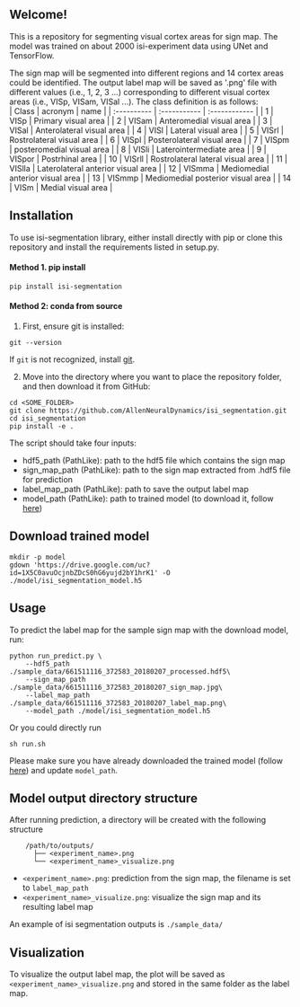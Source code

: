 ## Welcome!
This is a repository for segmenting visual cortex areas for sign map. 
The model was trained on about 2000 isi-experiment data using UNet and TensorFlow.

The sign map will be segmented into different regions and 14 cortex areas could be identified.
The output label map will be saved as '.png' file with different values (i.e., 1, 2, 3 ...) 
corresponding to different visual cortex areas (i.e., VISp, VISam, VISal ...). 
The class definition is as follows:  
| Class | acronym | name | 
| :---------- | :----------- | :------------ |
| 1 | VISp | Primary visual area |
| 2 | VISam | Anteromedial visual area |
| 3 | VISal | Anterolateral visual area |
| 4 | VISl | Lateral visual area |
| 5 | VISrl | Rostrolateral visual area |
| 6 | VISpl | Posterolateral visual area |
| 7 | VISpm | posteromedial visual area |
| 8 | VISli | Laterointermediate area |
| 9 | VISpor | Postrhinal area |
| 10 | VISrll | Rostrolateral lateral visual area |
| 11 | VISlla | Laterolateral anterior visual area |
| 12 | VISmma | Mediomedial anterior visual area |
| 13 | VISmmp | Mediomedial posterior visual area |
| 14 | VISm | Medial visual area |


## Installation
To use isi-segmentation library, either install directly with pip or clone this repository and install the requirements listed in setup.py.

#### Method 1. pip install
```
pip install isi-segmentation
```

#### Method 2: conda from source
1. First, ensure git is installed:
```
git --version
```
If `git` is not recognized, install [git](https://git-scm.com/book/en/v2/Getting-Started-Installing-Git).

2. Move into the directory where you want to place the repository folder, and then download it from GitHub:

```
cd <SOME_FOLDER>
git clone https://github.com/AllenNeuralDynamics/isi_segmentation.git
cd isi_segmentation
pip install -e .
```

The script should take four inputs:

- hdf5_path (PathLike): path to the hdf5 file which contains the sign map
- sign_map_path (PathLike): path to the sign map extracted from .hdf5 file for prediction
- label_map_path (PathLike): path to save the output label map
- model_path (PathLike): path to trained model (to download it, follow [here](#Download-trained-model))


## Download trained model
<!-- 
```
mkdir -p model
gdown 'https://drive.google.com/uc?id=13ZSmV9CHDon4D7NwoPQTZub1WmSA5bPD' -O ./model/isi_segmentation_model.h5
```
-->

<!-- retrain model on the clean data based on Shiella's feedback on 5-fold corss validation results -->
```
mkdir -p model
gdown 'https://drive.google.com/uc?id=1X5C0avuOcjnbZDcS0hG6yujd2bY1hrK1' -O ./model/isi_segmentation_model.h5
```

## Usage 
To predict the label map for the sample sign map with the download model, run:
```
python run_predict.py \
    --hdf5_path ./sample_data/661511116_372583_20180207_processed.hdf5\
    --sign_map_path ./sample_data/661511116_372583_20180207_sign_map.jpg\
    --label_map_path ./sample_data/661511116_372583_20180207_label_map.png\
    --model_path ./model/isi_segmentation_model.h5
```

Or you could directly run 
```
sh run.sh
```

Please make sure you have already downloaded the trained model (follow [here](#Download-trained-model)) and update `model_path`. 


## Model output directory structure
After running prediction, a directory will be created with the following structure
```console
    /path/to/outputs/
      ├── <experiment_name>.png
      └── <experiment_name>_visualize.png
```      
* `<experiment_name>.png`: prediction from the sign map, the filename is set to `label_map_path`
* `<experiment_name>_visualize.png`: visualize the sign map and its resulting label map

An example of isi segmentation outputs is `./sample_data/`


## Visualization

To visualize the output label map, the plot will be saved as `<experiment_name>_visualize.png` and stored in the same folder as the label map.





